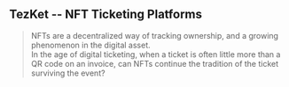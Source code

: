 ## TezKet -- NFT Ticketing Platforms

> NFTs are a decentralized way of tracking ownership, and a growing phenomenon in the digital asset. <br/>
> In the age of digital ticketing, when a ticket is often little more than a QR code on an invoice, can NFTs continue the tradition of the ticket surviving the event?

<!--

**Here are some ideas to get you started:**

🙋‍♀️ A short introduction - what is your organization all about?
🌈 Contribution guidelines - how can the community get involved?
👩‍💻 Useful resources - where can the community find your docs? Is there anything else the community should know?
🍿 Fun facts - what does your team eat for breakfast?
🧙 Remember, you can do mighty things with the power of [Markdown](https://docs.github.com/github/writing-on-github/getting-started-with-writing-and-formatting-on-github/basic-writing-and-formatting-syntax)
-->
